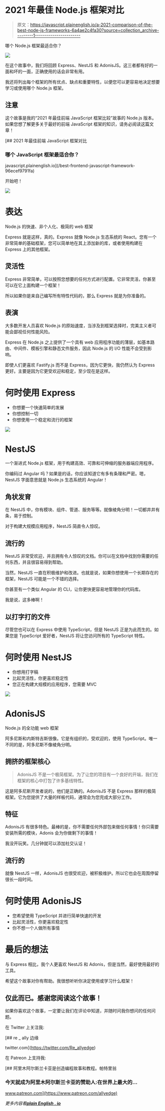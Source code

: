 # 2021 年最佳 Node.js 框架对比

> 原文：<https://javascript.plainenglish.io/a-2021-comparison-of-the-best-node-js-frameworks-6a4ae2c4fa30?source=collection_archive---------1----------------------->

哪个 Node.js 框架最适合你？

![](img/70bf54d09ed09f0a577b27f919aa0122.png)

在这个故事中，我们将回顾 Express、NestJS 和 AdonisJS。这三者都有好的一面和坏的一面，正确使用的话会非常有用。

我还将列出每个框架的所有优点、缺点和重要特性，以便您可以更容易地决定想要学习或使用哪个 Node.js 框架。

## 注意

这个故事是我的“2021 年最佳前端 JavaScript 框架比较”故事的 Node.js 版本。如果您想了解更多关于最好的前端 JavaScript 框架的知识，请务必阅读这篇文章！

[](/best-frontend-javascript-framework-96ecef9791fa) [## 2021 年最佳前端 JavaScript 框架对比

### 哪个 JavaScript 框架最适合你？

javascript.plainenglish.io](/best-frontend-javascript-framework-96ecef9791fa) 

开始吧！

![](img/05a4319f8f44846aac82ed6847bee1a6.png)

# 表达

Node.js 的快速、非个人化、极简的 web 框架

Express 就是这样，真的。Express 就像 Node.js 生态系统的 React。您有一个非常简单的基础框架，您可以简单地在其上添加新的库，或者使用构建在 Express 上的其他框架。

## 灵活性

Express 非常简单，可以按照您想要的任何方式进行配置。它非常灵活，你甚至可以在它上面构建一个框架！

所以如果你是来自己编写所有特性代码的，那么 Express 就是为你准备的。

## 表演

大多数开发人员喜欢 Node.js 的原始速度，当涉及到框架选择时，完美主义者可能会鄙视任何性能风险。

Express 在 Node.js 之上提供了一个具有 web 应用程序功能的薄层，如基本路由、中间件、模板引擎和静态文件服务，因此 Node.js 的 I/O 性能不会受到影响。

即使人们更喜欢 Fastify.js 而不是 Express，因为它更快，我仍然认为 Express 更好。主要是因为它更受欢迎和稳定，至少现在是这样。

# 何时使用 Express

*   你想要一个快速简单的发展
*   你想控制一切
*   你想使用一个稳定和流行的框架

![](img/fc91a25b2e2101b2bc4f138dcf614c67.png)

# NestJS

一个渐进式 Node.js 框架，用于构建高效、可靠和可伸缩的服务器端应用程序。

你编码过 Angular 吗？如果是的话，你应该知道它有多有条理和严密。嗯，NestJS 字面意思就是 Node.js 生态系统的 Angular！

## 角状发育

在 NestJS 中，你有模块、组件、管道、服务等等。就像棱角分明！一切都井井有条，易于控制。

对于构建大规模应用程序，NestJS 简直令人惊叹。

## 流行的

NestJS 非常受欢迎，并且拥有令人惊叹的文档。你可以在文档中找到你需要的任何东西，并且很容易得到帮助。

当然，NestJS 一直在积极维护和改进。也就是说，如果你想使用一个长期存在的框架，NestJS 可能是一个不错的选择。

你甚至有一个类似 Angular 的 CLI，让你更快更容易地管理你的代码库。

我是说，这多棒啊！

## 以打字打的文件

尽管您也可以在 Express 中使用 TypeScript，但是 NestJS 正是为此而生的。如果您是 TypeScript 爱好者，NestJS 将让您访问所有的 TypeScript 特性。

# 何时使用 NestJS

*   你想用打字稿
*   比起灵活性，你更喜欢稳定性
*   您正在构建大规模的应用程序，您需要 MVC

![](img/89080c5c295b16b7a8c9765dd6ea73c0.png)

# AdonisJS

Node.js 的全功能 web 框架

阿多尼斯和内斯特吉斯很像。它是有组织的，受欢迎的，使用 TypeScript。唯一不同的是，阿多尼斯不像棱角分明。

## 拥挤的框架核心

> AdonisJS 不是一个极简框架。为了让您的项目有一个良好的开端，我们在框架的核心中打包了许多基线特性。

这是阿多尼斯开发者说的，他们是正确的。AdonisJS 不是 Express 那样的极简框架。它为您提供了大量的样板代码，通常会为您完成大部分工作。

## 特征

AdonisJS 有很多特色。最棒的是，你不需要任何外部包来做任何事情！你只需要安装所需的模块，Adonis 会为你做剩下的事情！

我没开玩笑。几分钟就可以添加社交认证！

## 流行的

就像 NestJS 一样，AdonisJS 也很受欢迎，被积极维护。所以它也会在周围停留很长一段时间。

# 何时使用 AdonisJS

*   您希望使用 TypeScript 并进行简单快速的开发
*   比起灵活性，你更喜欢稳定性
*   你不想一个人做所有事情

# 最后的想法

与 Express 相比，我个人更喜欢 NestJS 和 Adonis，但是当然，最好使用最好的工具。

希望这个故事对你有帮助。我很想听听你决定使用或学习什么框架！

## 仅此而已。感谢您阅读这个故事！

如果你喜欢这个故事，一定要让我们在评论中知道，并随时问我你想问的任何问题。

在 Twitter 上关注我:

[](https://twitter.com/Re_allyedge) [## re _ ally 边缘

twitter.com](https://twitter.com/Re_allyedge) 

在 Patreon 上支持我:

[](https://www.patreon.com/allyedge) [## 阿里木阿尔斯兰卡亚是创造编程故事和教程。帕特里翁

### 今天就成为阿里木阿尔斯兰卡亚的赞助人:在世界上最大的…

www.patreon.com](https://www.patreon.com/allyedge) 

*更多内容看*[***plain English . io***](http://plainenglish.io/)